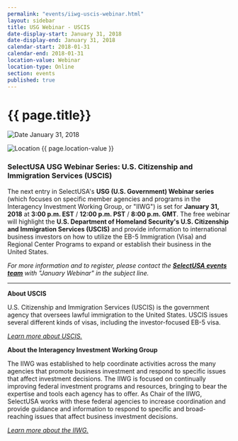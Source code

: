 ```yaml
---
permalink: "events/iiwg-uscis-webinar.html"
layout: sidebar
title: USG Webinar - USCIS
date-display-start: January 31, 2018
date-display-end: January 31, 2018
calendar-start: 2018-01-31
calendar-end: 2018-01-31
location-value: Webinar
location-type: Online
section: events
published: true
---
```


# {{ page.title}}

![Date](https://google.github.io/material-design-icons/action/svg/design/ic_event_24px.svg "Date") January 31, 2018

![Location](http://google.github.io/material-design-icons/social/svg/design/ic_location_city_24px.svg "Location") {{ page.location-value }}

### SelectUSA USG Webinar Series: U.S. Citizenship and Immigration Services (USCIS)

The next entry in SelectUSA's **USG (U.S. Government) Webinar series** (which focuses on specific member agencies and programs in the Interagency Investment Working Group, or "IIWG") is set for **January 31, 2018** at **3:00 p.m. EST** / **12:00 p.m. PST** / **8:00 p.m. GMT**. The free webinar will highlight the **U.S. Department of Homeland Security's U.S. Citizenship and Immigration Services (USCIS)** and provide information to international business investors on how to utilize the EB-5 Immigration (Visa) and Regional Center Programs to expand or establish their business in the United States.

_For more information and to register, please contact the **[SelectUSA events team](mailto:susaevents@trade.gov?Subject=January%20Webinar)** with "January Webinar" in the subject line._

---

**About USCIS**

U.S. Citizenship and Immigration Services (USCIS) is the government agency that oversees lawful immigration to the United States. USCIS issues several different kinds of visas, including the investor-focused EB-5 visa.  

_[Learn more about USCIS.](https://www.selectusa.gov/iiwg-dhs)_


**About the Interagency Investment Working Group**

The IIWG was established to help coordinate activities across the many agencies that promote business investment and respond to specific issues that affect investment decisions. The IIWG is focused on continually improving federal investment programs and resources, bringing to bear the expertise and tools each agency has to offer. As Chair of the IIWG, SelectUSA works with these federal agencies to increase coordination and provide guidance and information to respond to specific and broad-reaching issues that affect business investment decisions.

_[Learn more about the IIWG.](https://www.selectusa.gov/iiwg)_
